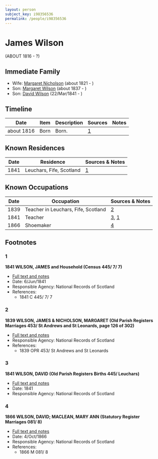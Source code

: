 ```yaml
---
layout: person
subject_key: i98356536
permalink: /people/i98356536
---
```


# James Wilson
(ABOUT 1816 - ?)

## Immediate Family

* Wife: [Margaret Nicholson](./@22262126@-margaret-nicholson-b1821-d.md) (about 1821 - )
* Son: [Margaret Wilson](./@63936152@-margaret-wilson-b1837-d.md) (about 1837 - )
* Son: [David Wilson](./@15598112@-david-wilson-b1841-3-22-d.md) (22/Mar/1841 - )

## Timeline

Date | Item | Description | Sources | Notes
---|---|---|---|---
about 1816 | Born | Born. | [1](#1) | 

## Known Residences

Date | Residence | Sources & Notes
---|---|---
1841 | Leuchars, Fife, Scotland | [1](#1)

## Known Occupations

Date | Occupation | Sources & Notes
---|---|---
1839 | Teacher in Leuchars, Fife, Scotland | [2](#2)
1841 | Teacher | [3](#3), [1](#1)
1866 | Shoemaker | [4](#4)

## Footnotes

### 1

**1841 WILSON, JAMES and Household (Census 445/ 7/ 7)**

* [Full text and notes](../sources/@34873492@-1841-wilson,-james-and-household-census-445-7-7-.md)
* Date: 6/Jun/1841
* Responsible Agency: National Records of Scotland
* References: 
  * 1841 C 445/ 7/ 7

### 2

**1839 WILSON, JAMES & NICHOLSON, MARGARET (Old Parish Registers Marriages 453/ St Andrews and St Leonards, page 126 of 302)**

* [Full text and notes](../sources/@46140280@-1839-wilson,-james-&-nicholson,-margaret-old-parish-registers-marriages-453-st-andrews-and-st-leona….md)
* Responsible Agency: National Records of Scotland
* References: 
  * 1839 OPR 453/ St Andrews and St Leonards

### 3

**1841 WILSON, DAVID (Old Parish Registers Births 445/ Leuchars)**

* [Full text and notes](../sources/@51938323@-1841-wilson,-david-old-parish-registers-births-445-leuchars-.md)
* Date: 1841
* Responsible Agency: National Records of Scotland

### 4

**1866 WILSON, DAVID; MACLEAN, MARY ANN (Statutory Register Marriages 081/ 8)**

* [Full text and notes](../sources/@26282906@-1866-wilson,-david;-maclean,-mary-ann-statutory-register-marriages-081-8-.md)
* Date: 4/Oct/1866
* Responsible Agency: National Records of Scotland
* References: 
  * 1866 M 081/ 8

